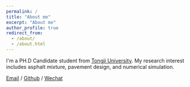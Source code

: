 ```yaml
---
permalink: /
title: "About me"
excerpt: "About me"
author_profile: true
redirect_from: 
  - /about/
  - /about.html
---
```


I'm a PH.D Candidate student from [Tongji University](https://www.tongji.edu.cn/). My research interest includes asphalt mixture, pavement design, and numerical simulation.


[Email](mailto:jyuan@tongji.edu.cn) / [Github](https://jiangjarrod.github.io/JiangYuan.github.io/) / [Wechat](../images/1531686297352_.pic.jpg)

